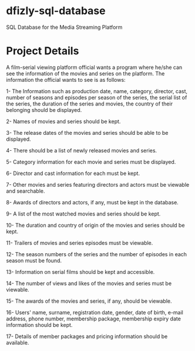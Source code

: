 # dfizly-sql-database
SQL Database for the Media Streaming Platform

# Project Details

A film-serial viewing platform official wants a program where he/she can see the information of the movies and series on the platform.
The information the official wants to see is as follows:

1- The Information such as production date, name, category, director, cast, number of seasons and episodes per season of the series, the serial list of the series, the duration of the series and movies, the country of their belonging should be displayed.

2- Names of movies and series should be kept.

3- The release dates of the movies and series should be able to be displayed.

4- There should be a list of newly released movies and series.

5- Category information for each movie and series must be displayed.

6- Director and cast information for each must be kept.

7- Other movies and series featuring directors and actors must be viewable and searchable.

8- Awards of directors and actors, if any, must be kept in the database.

9- A list of the most watched movies and series should be kept.

10- The duration and country of origin of the movies and series should be kept.

11- Trailers of movies and series episodes must be viewable.

12- The season numbers of the series and the number of episodes in each season must be found.

13- Information on serial films should be kept and accessible.

14- The number of views and likes of the movies and series must be viewable.

15- The awards of the movies and series, if any, should be viewable.

16- Users' name, surname, registration date, gender, date of birth, e-mail address, phone number, membership package, membership expiry date information should be kept.

17- Details of member packages and pricing information should be available.
